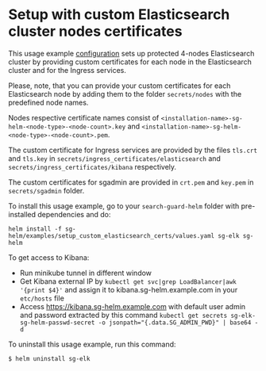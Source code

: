 # Setup with custom Elasticsearch cluster nodes certificates

This usage example [configuration](https://git.floragunn.com/gh/search-guard-helm/-/blob/prod_ready_ca/sg-helm/examples/setup_custom_elasticsearch_certs/values.yaml) 
sets up protected 4-nodes Elasticsearch cluster by providing custom certificates for each node in the Elasticsearch cluster and for the Ingress services.

Please, note, that you can provide your custom certificates for each Elasticsearch node by adding them to the folder `secrets/nodes` with the predefined node names.

Nodes respective certificate names consist of `<installation-name>-sg-helm-<node-type>-<node-count>.key` and `<installation-name>-sg-helm-<node-type>-<node-count>.pem`.

The custom certificate for Ingress services are provided by the files `tls.crt` and `tls.key` in `secrets/ingress_certificates/elasticsearch` and `secrets/ingress_certificates/kibana` respectively.

The custom certificates for sgadmin are provided in `crt.pem` and `key.pem` in `secrets/sgadmin` folder.

To install this usage example, go to your `search-guard-helm` folder with pre-installed dependencies and do:
```
helm install -f sg-helm/examples/setup_custom_elasticsearch_certs/values.yaml sg-elk sg-helm
```


 To get access to Kibana:
  - Run minikube tunnel in different window
  - Get Kibana external IP by `kubectl get svc|grep LoadBalancer|awk '{print $4}'` and assign it to kibana.sg-helm.example.com in your `etc/hosts` file
  - Access https://kibana.sg-helm.example.com with default user admin and password extracted by this command `kubectl get secrets sg-elk-sg-helm-passwd-secret -o jsonpath="{.data.SG_ADMIN_PWD}" | base64 -d`

To uninstall this usage example, run this command:
```
$ helm uninstall sg-elk  
```